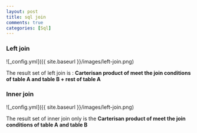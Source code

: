 ```yaml
---
layout: post
title: sql join
comments: true
categories: [Sql]
---
```


### Left join

![_config.yml]({{ site.baseurl }}/images/left-join.png)

The result set of left join is : **Carterisan product of meet the join conditions of table A and table B + rest of table A**

### Inner join

![_config.yml]({{ site.baseurl }}/images/left-join.png)

The result set of inner join only is the **Carterisan product of meet the join conditions of table A and table B**
